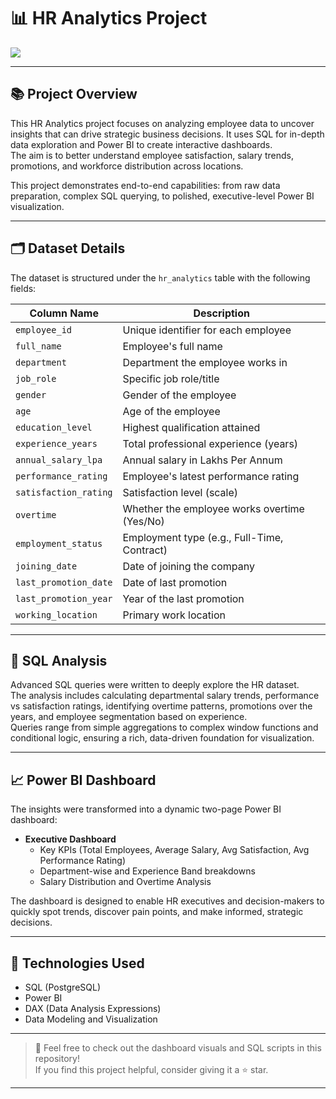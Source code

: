 # 📊 HR Analytics Project

![]("C:\Users\Skarg\Downloads\campaign-creators-gMsnXqILjp4-unsplash.jpg")

---

## 📚 Project Overview

This HR Analytics project focuses on analyzing employee data to uncover insights that can drive strategic business decisions. It uses SQL for in-depth data exploration and Power BI to create interactive dashboards.  
The aim is to better understand employee satisfaction, salary trends, promotions, and workforce distribution across locations.

This project demonstrates end-to-end capabilities: from raw data preparation, complex SQL querying, to polished, executive-level Power BI visualization.

---

## 🗂️ Dataset Details

The dataset is structured under the `hr_analytics` table with the following fields:

| Column Name            | Description                        |
|-------------------------|------------------------------------|
| `employee_id`           | Unique identifier for each employee |
| `full_name`             | Employee's full name               |
| `department`            | Department the employee works in   |
| `job_role`              | Specific job role/title            |
| `gender`                | Gender of the employee             |
| `age`                   | Age of the employee                |
| `education_level`       | Highest qualification attained     |
| `experience_years`      | Total professional experience (years) |
| `annual_salary_lpa`     | Annual salary in Lakhs Per Annum    |
| `performance_rating`    | Employee's latest performance rating |
| `satisfaction_rating`   | Satisfaction level (scale)          |
| `overtime`              | Whether the employee works overtime (Yes/No) |
| `employment_status`     | Employment type (e.g., Full-Time, Contract) |
| `joining_date`          | Date of joining the company         |
| `last_promotion_date`   | Date of last promotion              |
| `last_promotion_year`   | Year of the last promotion          |
| `working_location`      | Primary work location               |

---

## 🧐 SQL Analysis

Advanced SQL queries were written to deeply explore the HR dataset.  
The analysis includes calculating departmental salary trends, performance vs satisfaction ratings, identifying overtime patterns, promotions over the years, and employee segmentation based on experience.  
Queries range from simple aggregations to complex window functions and conditional logic, ensuring a rich, data-driven foundation for visualization.

---

## 📈 Power BI Dashboard

The insights were transformed into a dynamic two-page Power BI dashboard:

- **Executive Dashboard**
  - Key KPIs (Total Employees, Average Salary, Avg Satisfaction, Avg Performance Rating)
  - Department-wise and Experience Band breakdowns
  - Salary Distribution and Overtime Analysis


The dashboard is designed to enable HR executives and decision-makers to quickly spot trends, discover pain points, and make informed, strategic decisions.

---

## 🚀 Technologies Used

- SQL (PostgreSQL)
- Power BI
- DAX (Data Analysis Expressions)
- Data Modeling and Visualization

---

> 💬 Feel free to check out the dashboard visuals and SQL scripts in this repository!  
> If you find this project helpful, consider giving it a ⭐ star.

---

